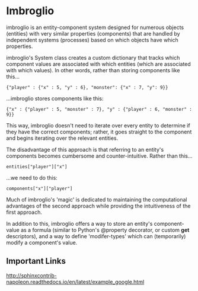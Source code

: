 # Imbroglio
imbroglio is an entity-component system designed for numerous objects (entities) with very similar properties (components) that are handled by independent systems (processes) based on which objects have which properties.

imbroglio's System class creates a custom dictionary that tracks which component values are associated with which entities (which are associated with which values). In other words, rather than storing components like this...

```{"player" : {"x" : 5, "y" : 6}, "monster": {"x" : 7, "y": 9}}```

...imbroglio stores components like this:

```{"x" : {"player" : 5, "monster" : 7}, "y" : {"player" : 6, "monster" : 9}}```

This way, imbroglio doesn't need to iterate over every entity to determine if they have the correct components; rather, it goes straight to the component and begins iterating over the relevant entities.

The disadvantage of this approach is that referring to an entity's components becomes cumbersome and counter-intuitive. Rather than this...

```entities["player"]["x"]```

...we need to do this:

```components["x"]["player"]```

Much of imbroglio's 'magic' is dedicated to maintaining the computational advantages of the second approach while providing the intuitiveness of the first approach.

In addition to this, imbroglio offers a way to store an entity's component-value as a formula (similar to Python's @property decorator, or custom __get__ descriptors), and a way to define 'modifer-types' which can (temporarily) modify a component's value.


## Important Links
http://sphinxcontrib-napoleon.readthedocs.io/en/latest/example_google.html
